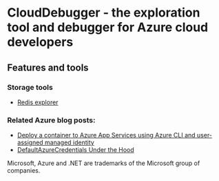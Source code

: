 # CloudDebugger - the exploration tool and debugger for Azure cloud developers






## Features and tools



### Storage tools
* [Redis explorer](https://github.com/tndata/CloudDebugger/wiki/RedisExplorer)














### Related Azure blog posts:
* <a href="https://nestenius.se/2024/08/27/deploy-a-container-to-azure-app-services-using-azure-cli-and-user-assigned-managed-identity/" target="_blank">Deploy a container to Azure App Services using Azure CLI and user-assigned managed identity</a>
* <a href="https://nestenius.se/2024/04/18/default-azure-credentials-under-the-hood/" target="_blank">DefaultAzureCredentials Under the Hood</a>



Microsoft, Azure and .NET are trademarks of the Microsoft group of companies.
